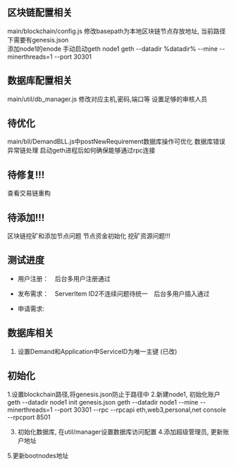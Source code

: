 ## 区块链配置相关
main/blockchain/config.js 修改basepath为本地区块链节点存放地址, 当前路径下需要有genesis.json  
添加node1的enode
手动启动geth node1 
geth --datadir %datadir% --mine --minerthreads=1 --port 30301

## 数据库配置相关
main/util/db_manager.js 修改对应主机,密码,端口等
设置足够的审核人员


## 待优化
main/bll/DemandBLL.js中postNewRequirement数据库操作可优化
数据库错误异常链处理
启动geth进程后如何确保能够通过rpc连接

## 待修复!!!
查看交易链重构


## 待添加!!!
区块链挖矿和添加节点问题
节点资金初始化
挖矿资源问题!!!


## 测试进度
- 用户注册：　后台多用户注册通过

- 发布需求：　ServerItem ID2不连续问题待统一　后台多用户插入通过

- 申请需求: 



## 数据库相关
1. 设置Demand和Application中ServiceID为唯一主键   (已改)


## 初始化
1.设置blockchain路径,将genesis.json防止于路径中
2.新建node1, 初始化账户
geth --datadir node1 init genesis.json
geth --datadir node1 --mine --minerthreads=1 --port 30301 --rpc --rpcapi eth,web3,personal,net console --rpcport 8501

3. 初始化数据库, 在util/manager设置数据库访问配置
4.添加超级管理员, 更新账户地址

5.更新bootnodes地址